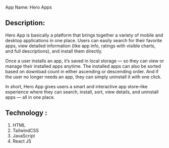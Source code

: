 App Name:  Hero Apps

Description: 
--------------

Hero App is basically a platform that brings together a variety of mobile and desktop applications in one place. Users can easily search for their favorite apps, view detailed information (like app info, ratings with visible charts, and full descriptions), and install them directly.

Once a user installs an app, it’s saved in local storage — so they can view or manage their installed apps anytime. The installed apps can also be sorted based on download count in either ascending or descending order. And if the user no longer needs an app, they can simply uninstall it with one click.

In short, Hero App gives users a smart and interactive app store–like experience where they can search, install, sort, view details, and uninstall apps — all in one place.





Technology :
--------------
1. HTML
2. TailwindCSS
3. JavaScript
4. React JS